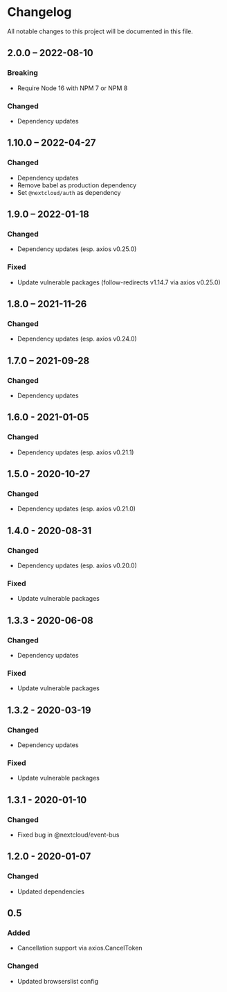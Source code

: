 # Changelog
All notable changes to this project will be documented in this file.

## 2.0.0 – 2022-08-10
### Breaking
- Require Node 16 with NPM 7 or NPM 8
### Changed
- Dependency updates

## 1.10.0 – 2022-04-27
### Changed
- Dependency updates
- Remove babel as production dependency
- Set `@nextcloud/auth` as dependency

## 1.9.0 – 2022-01-18
### Changed
- Dependency updates (esp. axios v0.25.0)
### Fixed
- Update vulnerable packages (follow-redirects v1.14.7 via axios v0.25.0)

## 1.8.0 – 2021-11-26
### Changed
- Dependency updates (esp. axios v0.24.0)

## 1.7.0 – 2021-09-28
### Changed
- Dependency updates

## 1.6.0 - 2021-01-05
### Changed
- Dependency updates (esp. axios v0.21.1)

## 1.5.0 - 2020-10-27
### Changed
- Dependency updates (esp. axios v0.21.0)

## 1.4.0 - 2020-08-31
### Changed
- Dependency updates (esp. axios v0.20.0)
### Fixed
- Update vulnerable packages

## 1.3.3 - 2020-06-08
### Changed
- Dependency updates
### Fixed
- Update vulnerable packages

## 1.3.2 - 2020-03-19
### Changed
- Dependency updates
### Fixed
- Update vulnerable packages

## 1.3.1 - 2020-01-10
### Changed
- Fixed bug in @nextcloud/event-bus

## 1.2.0 - 2020-01-07
### Changed
- Updated dependencies

## 0.5
### Added
- Cancellation support via axios.CancelToken
### Changed
- Updated browserslist config
